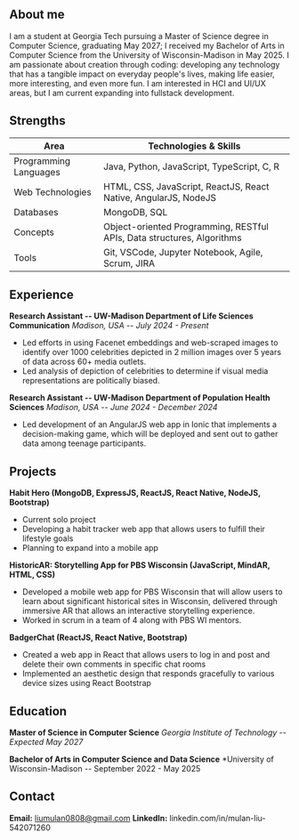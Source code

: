## About me
I am a student at Georgia Tech pursuing a Master of Science degree in Computer Science, graduating May 2027; I received my Bachelor of Arts in Computer Science from the University of Wisconsin-Madison in May 2025. I am passionate about creation through coding: developing any technology that has a tangible impact on everyday people's lives, making life easier, more interesting, and even more fun. I am interested in HCI and UI/UX areas, but I am current expanding into fullstack development.

## Strengths
Area | Technologies & Skills
--- | ---
Programming Languages | Java, Python, JavaScript, TypeScript, C, R
Web Technologies | HTML, CSS, JavaScript, ReactJS, React Native, AngularJS, NodeJS
Databases | MongoDB, SQL
Concepts | Object-oriented Programming, RESTful APIs, Data structures, Algorithms
Tools | Git, VSCode, Jupyter Notebook, Agile, Scrum, JIRA

## Experience
**Research Assistant -- UW-Madison Department of Life Sciences Communication**
*Madison, USA -- July 2024 - Present*
- Led efforts in using Facenet embeddings and web-scraped images to identify over 1000 celebrities depicted in 2 million images over 5 years of data across 60+ media outlets. 
- Led analysis of depiction of celebrities to determine if visual media representations are politically biased.

**Research Assistant -- UW-Madison Department of Population Health Sciences**
*Madison, USA -- June 2024 - December 2024*
- Led development of an AngularJS web app in Ionic that implements a decision-making game, which will be deployed and sent out to gather data among teenage participants. 

## Projects
**Habit Hero (MongoDB, ExpressJS, ReactJS, React Native, NodeJS, Bootstrap)**
- Current solo project
- Developing a habit tracker web app that allows users to fulfill their lifestyle goals
- Planning to expand into a mobile app

**HistoricAR: Storytelling App for PBS Wisconsin (JavaScript, MindAR, HTML, CSS)**
- Developed a mobile web app for PBS Wisconsin that will allow users to learn about significant historical sites in Wisconsin, delivered through immersive AR that allows an interactive storytelling experience.
- Worked in scrum in a team of 4 along with PBS WI mentors.

**BadgerChat (ReactJS, React Native, Bootstrap)**
- Created a web app in React that allows users to log in and post and delete their own comments in specific chat rooms
- Implemented an aesthetic design that responds gracefully to various device sizes using React Bootstrap

## Education
**Master of Science in Computer Science**
*Georgia Institute of Technology -- Expected May 2027*

**Bachelor of Arts in Computer Science and Data Science**
*University of Wisconsin-Madison -- September 2022 - May 2025

## Contact
**Email:** liumulan0808@gmail.com
**LinkedIn:** linkedin.com/in/mulan-liu-542071260
